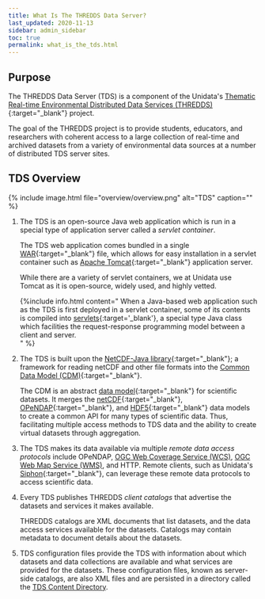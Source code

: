 ```yaml
---
title: What Is The THREDDS Data Server?
last_updated: 2020-11-13
sidebar: admin_sidebar
toc: true
permalink: what_is_the_tds.html
---
```



## Purpose
The THREDDS Data Server (TDS) is a component of the Unidata's [Thematic Real-time Environmental Distributed Data Services (THREDDS)](https://journals.tdl.org/jodi/index.php/jodi/article/view/51){:target="_blank"} project.

The goal of the THREDDS project is to provide students, educators, and researchers with coherent access to a large collection of real-time and archived datasets from a variety of environmental data sources at a number of distributed TDS server sites.

## TDS Overview

{% include image.html file="overview/overview.png" alt="TDS" caption="" %}

1. The TDS is an open-source Java web application which is run in a special type of application server  called a _servlet container_.

   The TDS web application comes bundled in a single [WAR](https://fileinfo.com/extension/war){:target="_blank"} file,  which allows for easy installation in a servlet container such as [Apache Tomcat](http://tomcat.apache.org/){:target="_blank"} application server. 

   While there are a variety of servlet containers, we at Unidata use Tomcat as it is open-source, widely used, and highly vetted.

   {%include info.html content="
    When a Java-based web application such as the TDS is first deployed in a servlet container, some of its contents is compiled into [servlets](https://docs.oracle.com/javaee/5/tutorial/doc/bnafe.html){:target='_blank'}, a special type Java class which facilities the request-response programming model between a client and server.  
    " %}

2. The TDS is built upon the [NetCDF-Java library](https://docs.unidata.ucar.edu/netcdf-java/{{site.netcdf-java_docset_version}}/userguide/){:target="_blank"}; a framework for reading netCDF and other file formats into the [Common Data Model (CDM)](https://docs.unidata.ucar.edu/netcdf-java/{{site.netcdf-java_docset_version}}/userguide/common_data_model_overview.html){:target="_blank"}.

   The CDM is an abstract [data model](https://en.wikipedia.org/wiki/Data_model){:target="_blank"} for scientific datasets. 
   It merges the [netCDF](https://www.unidata.ucar.edu/software/netcdf/){:target="_blank"}, [OPeNDAP](https://www.opendap.org/){:target="_blank"}, and [HDF5](https://portal.hdfgroup.org/display/support){:target="_blank"} data models to create a common API for many types of scientific data.
   Thus, facilitating multiple access methods to TDS data and the ability to create virtual datasets through aggregation.
   
  3. The TDS makes its data available via multiple _remote data access protocols_ include OPeNDAP, [OGC Web Coverage Service (WCS)](wcs_ref.html), [OGC Web Map Service (WMS)](adding_wms.html), and HTTP.
   Remote clients, such as Unidata's [Siphon](https://www.unidata.ucar.edu/software/siphon/){:target="_blank"}, can leverage these remote data protocols to access scientific data.
  
  4. Every TDS publishes THREDDS _client catalogs_ that advertise the datasets and services it makes available. 
     
     THREDDS catalogs are XML documents that list datasets, and the data access services available for the datasets. 
     Catalogs may contain metadata to document details about the datasets. 
     
  5. TDS configuration files provide the TDS with information about which datasets and data collections are available and what services are provided for the datasets.
  These configuration files, known as server-side catalogs, are also XML files and are persisted in a directory called the [TDS Content Directory](tds_content_directory.html).







